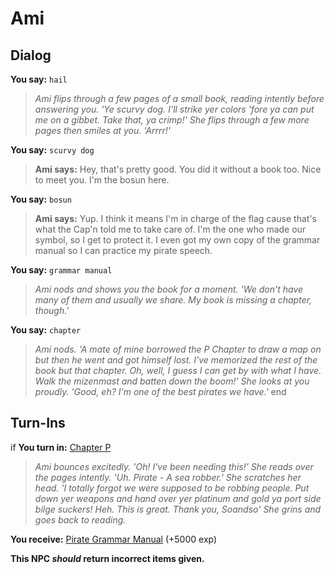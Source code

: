 # Ami
## Dialog

**You say:** `hail`



>*Ami flips through a few pages of a small book, reading intently before answering you. 'Ye scurvy dog. I'll strike yer colors 'fore ya can put me on a gibbet. Take that, ya crimp!' She flips through a few more pages then smiles at you. 'Arrrr!'*
 
**You say:** `scurvy dog`



>**Ami says:** Hey, that's pretty good. You did it without a book too. Nice to meet you. I'm the bosun here.

**You say:** `bosun`



>**Ami says:** Yup. I think it means I'm in charge of the flag cause that's what the Cap'n told me to take care of. I'm the one who made our symbol, so I get to protect it. I even got my own copy of the grammar manual so I can practice my pirate speech.


**You say:** `grammar manual`



>*Ami nods and shows you the book for a moment. 'We don't have many of them and usually we share. My book is missing a chapter, though.'*

**You say:** `chapter`



>*Ami nods. 'A mate of mine borrowed the P Chapter to draw a map on but then he went and got himself lost. I've memorized the rest of the book but that chapter. Oh, well, I guess I can get by with what I have. Walk the mizenmast and batten down the boom!' She looks at you proudly. 'Good, eh? I'm one of the best pirates we have.'*
end

## Turn-Ins





if **You turn in:** [Chapter P](/item/30042)


>*Ami bounces excitedly. 'Oh! I've been needing this!' She reads over the pages intently. 'Uh. Pirate - A sea robber.' She scratches her head. 'I totally forgot we were supposed to be robbing people. Put down yer weapons and hand over yer platinum and gold ya port side bilge suckers! Heh. This is great. Thank you, Soandso' She grins and goes back to reading.*


 **You receive:**  [Pirate Grammar Manual](/item/18962) (+5000 exp)

**This NPC *should* return incorrect items given.**

